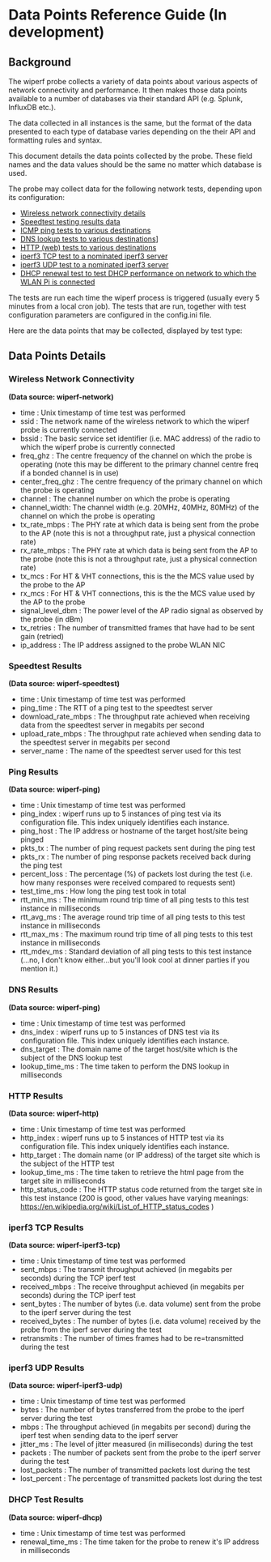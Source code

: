 # Data Points Reference Guide  (In development)

## Background

The wiperf probe collects a variety of data points about various aspects of network connectivity and performance. It then makes those data points available to a number of databases via their standard API (e.g. Splunk, InfluxDB etc.).

The data collected in all instances is the same, but the format of the data presented to each type of database varies depending on the their API and formatting rules and syntax.

This document details the data points collected by the probe. These field names and the data values should be the same no matter which database is used. 

The probe may collect data for the following network tests, depending upon its configuration:

- [Wireless network connectivity details](#wireless-network-connectivity)
- [Speedtest testing results data](#speedtest-results)
- [ICMP ping tests to various destinations](#ping-results)
- [DNS lookup tests to various destinations](#dns-results)]
- [HTTP (web) tests to various destinations](#http-results)
- [iperf3 TCP test to a nominated iperf3 server](#iperf3-tcp-results)
- [iperf3 UDP test to a nominated iperf3 server](#iperf3-udp-results)
- [DHCP renewal test to test DHCP performance on network to which the WLAN Pi is connected](#dhcp-test-results)

The tests are run each time the wiperf process is triggered (usually every 5 minutes from a local cron job). The tests that are run, together with test configuration parameters are configured in the config.ini file.

Here are the data points that may be collected, displayed by test type:

## Data Points Details


### Wireless Network Connectivity

**(Data source: wiperf-network)**

* time : Unix timestamp of time test was performed
* ssid : The network name of the wireless network to which the wiperf probe is currently connected 
* bssid : The basic service set identifier (i.e. MAC address) of the radio to which the wiperf probe is currently connected
* freq_ghz : The centre frequency of the channel on which the probe is operating (note this may be different to the primary channel centre freq if a bonded channel is in use)
* center_freq_ghz : The centre frequency of the primary channel on which the probe is operating 
* channel : The channel number on which the probe is operating
* channel_width: The channel width (e.g. 20MHz, 40MHz, 80MHz) of the channel on which the probe is operating
* tx_rate_mbps : The PHY rate at which data is being sent from the probe to the AP (note this is not a throughput rate, just a physical connection rate)
* rx_rate_mbps : The PHY rate at which data is being sent from the AP to the probe (note this is not a throughput rate, just a physical connection rate)
* tx_mcs : For HT & VHT connections, this is the the MCS value used by the probe to the AP
* rx_mcs : For HT & VHT connections, this is the the MCS value used by the AP to the probe
* signal_level_dbm : The power level of the AP radio signal as observed by the probe (in dBm)
* tx_retries : The number of transmitted frames that have had to be sent gain (retried)
* ip_address : The IP address assigned to the probe WLAN NIC

### Speedtest Results

**(Data source: wiperf-speedtest)**

* time : Unix timestamp of time test was performed
* ping_time : The RTT of a ping test to the speedtest server
* download_rate_mbps : The throughput rate achieved when receiving data from the speedtest server in megabits per second
* upload_rate_mbps : The throughput rate achieved when sending data to the speedtest server in megabits per second
* server_name : The name of the speedtest server used for this test

### Ping Results

**(Data source: wiperf-ping)**

* time : Unix timestamp of time test was performed
* ping_index : wiperf runs up to 5 instances of ping test via its configuration file. This index uniquely identifies each instance.
* ping_host : The IP address or hostname of the target host/site being pinged
* pkts_tx : The number of ping request packets sent during the ping test
* pkts_rx : The number of ping response packets received back during the ping test
* percent_loss : The percentage (%) of packets lost during the test (i.e. how many responses were received compared to requests sent)
* test_time_ms : How long the ping test took in total
* rtt_min_ms : The minimum round trip time of all ping tests to this test instance in milliseconds
* rtt_avg_ms : The average round trip time of all ping tests to this test instance in milliseconds
* rtt_max_ms : The maximum round trip time of all ping tests to this test instance in milliseconds
* rtt_mdev_ms : Standard deviation of all ping tests to this test instance (...no, I don't know either...but you'll look cool at dinner parties if you mention it.)

### DNS Results

**(Data source: wiperf-ping)**

* time : Unix timestamp of time test was performed
* dns_index : wiperf runs up to 5 instances of DNS test via its configuration file. This index uniquely identifies each instance.
* dns_target : The domain name of the target host/site which is the subject of the DNS lookup test
* lookup_time_ms : The time taken to perform the DNS lookup in milliseconds

### HTTP Results

**(Data source: wiperf-http)**

* time : Unix timestamp of time test was performed
* http_index : wiperf runs up to 5 instances of HTTP test via its configuration file. This index uniquely identifies each instance.
* http_target : The domain name (or IP address) of the target site which is the subject of the HTTP test
* lookup_time_ms : The time taken to retrieve the html page from the target site in milliseconds
* http_status_code : The HTTP status code returned from the target site in this test instance (200 is good, other values have varying meanings: https://en.wikipedia.org/wiki/List_of_HTTP_status_codes )

### iperf3 TCP Results

**(Data source: wiperf-iperf3-tcp)**

* time : Unix timestamp of time test was performed
* sent_mbps : The transmit throughput achieved (in megabits per seconds) during the TCP iperf test
* received_mbps : The receive throughput achieved (in megabits per seconds) during the TCP iperf test
* sent_bytes : The number of bytes (i.e. data volume) sent from the probe to the iperf server during the test
* received_bytes : The number of bytes (i.e. data volume) received by the probe from the iperf server during the test
* retransmits : The number of times frames had to be re=transmitted during the test

### iperf3 UDP Results

**(Data source: wiperf-iperf3-udp)**

* time : Unix timestamp of time test was performed
* bytes : The number of bytes transferred from the probe to the iperf server during the test
* mbps : The throughput achieved (in megabits per second) during the iperf test when sending data to the iperf server
* jitter_ms : The level of jitter measured (in milliseconds) during the test
* packets : The number of packets sent from the probe to the iperf server during the test
* lost_packets : The number of transmitted packets lost during the test
* lost_percent : The percentage of transmitted packets lost during the test

### DHCP Test Results

**(Data source: wiperf-dhcp)**

* time : Unix timestamp of time test was performed
* renewal_time_ms : The time taken for the probe to renew it's IP address in milliseconds





